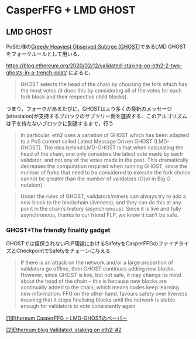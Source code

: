 # CasperFFG + LMD GHOST

## LMD GHOST
PoS仕様の[Greedy Heaviest Observed Subtree (GHOST)](https://eprint.iacr.org/2013/881.pdf)であるLMD GHOSTをフォークルールとして用いる．

https://blog.ethereum.org/2020/02/12/validated-staking-on-eth2-2-two-ghosts-in-a-trench-coat/
によると，
 > GHOST selects the head of the chain by choosing the fork which has the most votes (it does this by considering all of the votes for each fork block and their respective child blocks).

つまり，フォークがあるたびに，GHOSTはより多くの最新のメッセージ(attestaion)が支持するブロックのサブツリー側を選択する．このアルゴリズムは子を持たないブロックに到達するまで，行う

> In particular, eth2 uses a variation of GHOST which has been adapted to a PoS context called Latest Message Driven GHOST (LMD-GHOST). The idea behind LMD-GHOST is that when calculating the head of the chain, one only considers the latest vote made by each validator, and not any of the votes made in the past. This dramatically decreases the computation required when running GHOST, since the number of forks that need to be considered to execute the fork choice cannot be greater than the number of validators ($O(v)$ in Big O notation). 

> Under the rules of GHOST, validators/miners can always try to add a new block to the blockchain (liveness), and they can do this at any point in the chain’s history (asynchronous). Since it is live and fully asynchronous, thanks to our friend FLP, we know it can’t be safe.

### GHOST+The friendly finality gadget
GHOSTでは担保されないFLP理論におけるSafetyをCasperFFGのファイナライズとCheckpointでSafetyをチェーンに与える

 > If there is an attack on the network and/or a large proportion of validators go offline, then GHOST continues adding new blocks. However, since GHOST is live, but not safe, it may change its mind about the head of the chain – this is because new blocks are continually added to the chain, which means nodes keep learning new information. FFG on the other hand, favours safety over liveness meaning that it stops finalising blocks until the network is stable enough for validators to vote consistently again.

 
[[1]Ethereum CasperFFG + LMD-GHOSTのペーパー](https://github.com/ethereum/research/blob/master/papers/ffg%2Bghost/paper.pdf)

[[2]Ethereum blog Validated, staking on eth2: #2](https://blog.ethereum.org/2020/02/12/validated-staking-on-eth2-2-two-ghosts-in-a-trench-coat/)